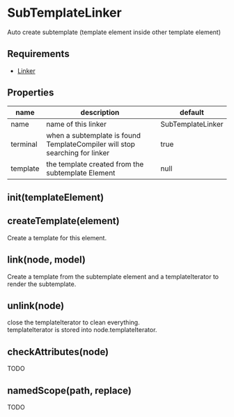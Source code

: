 SubTemplateLinker
========================

Auto create subtemplate (template element inside other template element)

## Requirements
- [Linker]('../Linker')

## Properties

name | description | default
---- | ----------- | ---------------
name  | name of this linker  | SubTemplateLinker
terminal | when a subtemplate is found TemplateCompiler will stop searching for linker | true
template | the template created from the subtemplate Element | null

## init(templateElement)

## createTemplate(element)

Create a template for this element.

## link(node, model)

Create a template from the subtemplate element and a templateIterator to render the subtemplate.

## unlink(node)

close the templateIterator to clean everything.  
templateIterator is stored into node.templateIterator.

## checkAttributes(node)

TODO

## namedScope(path, replace)

TODO
